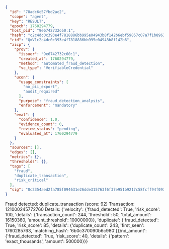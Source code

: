 ```json
{
  "id": "78adc6c57fbd2ac2",
  "scope": "agent",
  "key": "RESULT",
  "epoch": 1760294779,
  "host_pid": "9e6742732c60:1",
  "hash": "c2c4dc0c393e4f7818886bb995e04943b8f142b6ebf59857c07a7f1b8963ef08",
  "cid": "QmV1c2c4dc0c393e4f7818886bb995e04943b8f142b6",
  "aicp": {
    "prov": {
      "issuer": "9e6742732c60:1",
      "created_at": 1760294779,
      "method": "automated_fraud_detection",
      "vc_type": "VerifiableCredential"
    },
    "ucon": {
      "usage_constraints": [
        "no_pii_export",
        "audit_required"
      ],
      "purpose": "fraud_detection_analysis",
      "enforcement": "mandatory"
    },
    "eval": {
      "confidence": 1.0,
      "evidence_count": 0,
      "review_status": "pending",
      "evaluated_at": 1760294779
    }
  },
  "sources": [],
  "edges": [],
  "metrics": {},
  "thresholds": {},
  "tags": [
    "fraud",
    "duplicate_transaction",
    "risk_critical"
  ],
  "sig": "8c2354aed2fa785f094631e26dde315763f6f37e951b9217c58fcff94f093f8b"
}
```

Fraud detected: duplicate_transaction (score: 92)
Transaction: 121000245772760
Details: {'velocity': {'fraud_detected': True, 'risk_score': 100, 'details': {'transaction_count': 244, 'threshold': 50, 'total_amount': 16150360, 'amount_threshold': 10000000}}, 'duplicate': {'fraud_detected': True, 'risk_score': 85, 'details': {'duplicate_count': 243, 'first_seen': 1760285763, 'matching_hash': '6b0c370090b6c980'}}}nd_amount': {'fraud_detected': True, 'risk_score': 40, 'details': {'pattern': 'exact_thousands', 'amount': 500000}}}